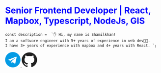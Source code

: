 <h1 style="color:blue;">Senior Frontend Developer | React, Mapbox, Typescript, NodeJs, GIS</h1>

```tsx
const description =  `✋ Hi, my name is Shamilkhan! 
I am a software engineer with 5+ years of experience in web dev👨‍💻. 
I have 3+ years of experience with mapbox and 4+ years with React. `;
```
      
<div>
 <a href="https://t.me/shamilkhan">
   <img width="50" src="/telegram.svg" />
 </a>
 <a href="https://github.com/shamilkhan">
    <img width="50" src="/github.svg" />
 </a>
</div>
